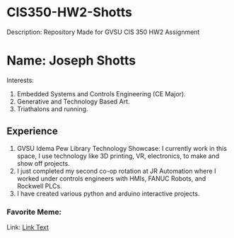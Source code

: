 # CIS350-HW2-Shotts
Description: Repository Made for GVSU CIS 350 HW2 Assignment

# Name: Joseph Shotts
Interests:
1. Embedded Systems and Controls Engineering (CE Major).
2. Generative and Technology Based Art.
3. Triathalons and running.

## Experience
1. GVSU Idema Pew Library Technology Showcase: I currently work in this space, I use technology like 3D printing, VR, electronics, to make and show off projects.
2. I just completed my second co-op rotation at JR Automation where I worked under controls engineers with HMIs, FANUC Robots, and Rockwell PLCs.
3. I have created various python and arduino interactive projects.

### Favorite Meme:
Link: [Link Text](#https://big-chungus.fandom.com/wiki/Big_Chungus_(character))